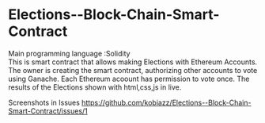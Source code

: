 # Elections--Block-Chain-Smart-Contract
Main programming language :Solidity  
This is smart contract that allows making Elections with Ethereum Accounts.  
The owner is creating the smart contract, authorizing other accounts to vote using Ganache. 
Each Ethereum acoount has permission to vote once.
The results of the Elections shown with html,css,js in live.

Screenshots in Issues
https://github.com/kobiazz/Elections--Block-Chain-Smart-Contract/issues/1
